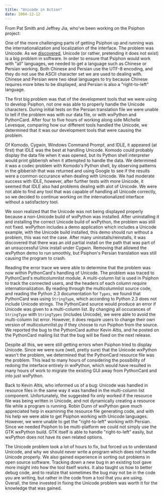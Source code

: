 ```yaml
---
title: "Unicode in Action"
date: 2004-12-12
---
```

<p>From Pat Smith and Jeffrey Jia, who've been working on the Psiphon project:</p>

<p>One of the more challenging parts of getting Psiphon up and running
was the internationalization and localization of the interface. The
problem was Unicode. As we <a href="http://www.joelonsoftware.com/articles/Unicode.html">discovered</a>,
Unicode (or rather, pretending it does not exist) is a big problem in
software. In order to ensure that Psiphon would work with "all"
languages, we needed to get a language such as Chinese or Persian
working. Both Chinese and Persian use the UTF-8 encoding, and they do
not use the ASCII character set we are used to dealing with. Chinese
and Persian were two ideal languages to try because Chinese requires
more bites to be displayed, and Persian is also a "right-to-left"
language.</p>

<p>The first big problem was that of the development tools that we were
using to develop Psiphon, not one was able to properly handle the
Unicode characters. During initial tests on the Persian translation
file we were unable to tell if the problem was with our data file, or
with wxPython and PythonCard. After four to five hours of working
along side Michelle Levesque, comparing how our different tools
handled the Unicode, we determined that it was our development tools
that were causing the problem.</p>

<p>Of Komodo, Cygwin, Windows Command Prompt, and IDLE, it appeared
(at first) that IDLE was the best at handling Unicode. Komodo could
probably display the data file when it was opened, but its Python
shell interpreter would print gibberish when it attempted to handle
the data. We determined it was a codec problem with Komodo's Python
shell, by observing patterns in the gibberish that was returned and
using Google to see if the results were a common occurance when
dealing with Unicode. We had moderate success with IDLE, however,
after further tests with more Unicode, it seemed that IDLE also had
problems dealing with alot of Unicode. We were not able to find any
tool that was capable of handling all Unicode correctly, so we decided
to continue working on the internationalized interface without a
satisfactory tool.</p>

<p>We soon realized that the Unicode was not being displayed properly
because a non-Unicode build of wxPython was installed. After
uninstalling it and installing the correct Unicode build of wxPython,
the problem was still not fixed. wxPython includes a demo application
which includes a Unicode example, with the Unicode build installed,
this demo should run without a problem, this was not the case. After
many uninstalls/reinstalls, it was discovered that there was an old
partial install on the path that was part of an unsuccessful Unix
install under Cygwin. Removing that allowed the wxPython demo to run
smoothly, but Psiphon's Persian translation was still causing the
program to crash.</p>

<p>Reading the error trace we were able to determine that the problem
was now within PythonCard's handling of Unicode. The problem was
traced to PythonCard's multicolumnlist module. A multi-column list is
used in Psiphon to track the connected users, and the headers of each
column require internationalization. By reading through the
multicolumnlist source code, and reading the Python 2.3 documentation
for <code>Types</code>, we found that PythonCard was using
<code>StringType</code>, which according to Python 2.3 does not
include Unicode strings. The PythonCard source would produce an error
if Unicode was given to a multi-column list. By changing all
occurances of <code>StringType</code> with <code>StringTypes</code>
(includes Unicode), we were able to avoid the multi-column list
error. However, it does require users to change their own version of
multicolumnlist.py if they choose to run Psiphon from the source. We
reported the bug to the PythonCard author Kevin Altis, and he posted
on the PythonCard mailing list that the bug will be fixed on the next
release.</p>

<p>Despite all this, we were still getting errors when Psiphon tried
to display Unicode. Since we were sure (well, pretty sure) that the
Unicode wxPython wasn't the problem, we determined that the PythonCard
resource file was the problem. This lead to many hours of considering
the possibility of redoing the interface entirely in wxPython, which
would have resulted in many hours of work to migrate the existing GUI
away from PythonCard and into just wxPython.</p>

<p>Back to Kevin Altis, who informed us of a bug: Unicode was handled
in resource files in the same way it was handled in the multi-column
list component. Unfortunately, the suggested fix only worked if the
resource file was being written in Unicode, and not dynamically
creating a resource file while a program is running. Robin Dunn of
wxPython gave much appreciated help in examining the resource file
generating code, and with his help we were able to get Psiphon working
with Unicode languages. However, we were unable to get the
"right-to-left" working with Persian. Since we needed Psiphon to be
multi-platform we could not simply use the GTK wxPython build. GTK
itself is able to handle "right-to-left" easily, but wxPython does not
have its own related options.</p>

<p>The Unicode problem took a lot of hours to fix, but forced us to
understand Unicode, and why we should never write a program which does
not handle Unicode properly. We also gained experience in sorting out
problems in open source software. Tracking down a new bug in an
existing tool gave more insight into how the tool itself works. It
also taught us how to better debug code, and to realize that sometimes
the bug may not be in the code you are writing, but rather in the code
from a tool that you are using. Overall, the time invested in fixing
the Unicode problem was worth it for the knowledge that was gained.</p>
